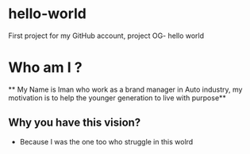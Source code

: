 # hello-world
First project for my GitHub account, project OG- hello world 
# Who am I ?

** My Name is Iman who work as a brand manager in Auto industry, my motivation is to help the younger generation to live with purpose**

## Why you have this vision?

* Because I was the one too who struggle in this wolrd 

